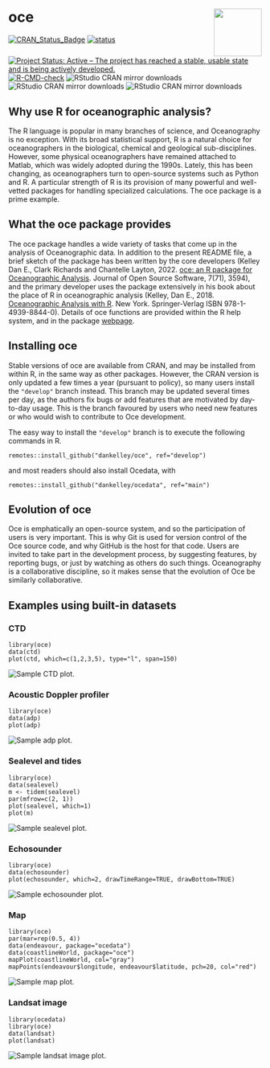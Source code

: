 # oce <img src="https://raw.githubusercontent.com/dankelley/oce/develop/oce-logo-3.png" align="right" height="95" />

<!-- badges: start -->

[![CRAN\_Status\_Badge](https://www.r-pkg.org/badges/version/oce)](https://cran.r-project.org/package=oce)
[![status](https://joss.theoj.org/papers/10.21105/joss.03594/status.svg)](https://joss.theoj.org/papers/10.21105/joss.03594)
[![Project Status: Active – The project has reached a stable, usable state and is being actively developed.](http://www.repostatus.org/badges/latest/active.svg)](https://www.repostatus.org/)
[![R-CMD-check](https://github.com/dankelley/oce/actions/workflows/R-CMD-check.yaml/badge.svg)](https://github.com/dankelley/oce/actions/workflows/R-CMD-check.yaml)
![RStudio CRAN mirror downloads](https://cranlogs.r-pkg.org/badges/last-month/oce)
![RStudio CRAN mirror downloads](https://cranlogs.r-pkg.org/badges/last-week/oce)
![RStudio CRAN mirror downloads](https://cranlogs.r-pkg.org/badges/last-day/oce)
<!-- badges: end -->

## Why use R for oceanographic analysis?

The R language is popular in many branches of science, and Oceanography is no
exception. With its broad statistical support, R is a natural choice for
oceanographers in the biological, chemical and geological sub-disciplines.
However, some physical oceanographers have remained attached to Matlab, which
was widely adopted during the 1990s. Lately, this has been changing, as
oceanographers turn to open-source systems such as Python and R. A particular
strength of R is its provision of many powerful and well-vetted packages for
handling specialized calculations. The oce package is a prime example.

## What the oce package provides

The oce package handles a wide variety of tasks that come up in the analysis of
Oceanographic data. In addition to the present README file, a brief sketch of
the package has been written by the core developers (Kelley Dan E., Clark
Richards and Chantelle Layton, 2022. [oce: an R package for Oceanographic
Analysis](https://doi.org/10.21105/joss.03594). Journal of Open Source
Software, 7(71), 3594), and the primary developer uses the package extensively
in his book about the place of R in oceanographic analysis
(Kelley, Dan E., 2018.
[Oceanographic Analysis with R](https://link.springer.com/book/10.1007/978-1-4939-8844-0).
New York. Springer-Verlag ISBN 978-1-4939-8844-0).  Details of oce functions
are provided within the R help system, and in the package
[webpage](https://dankelley.github.io/oce/).

## Installing oce

Stable versions of oce are available from CRAN, and may be installed
from within R, in the same way as other packages. However, the CRAN
version is only updated a few times a year (pursuant to policy), so many
users install the `"develop"` branch instead. This branch may be updated
several times per day, as the authors fix bugs or add features that are
motivated by day-to-day usage. This is the branch favoured by users who
need new features or who would wish to contribute to Oce development.

The easy way to install the `"develop"` branch is to execute the
following commands in R.

    remotes::install_github("dankelley/oce", ref="develop")

and most readers should also install Ocedata, with

    remotes::install_github("dankelley/ocedata", ref="main")

## Evolution of oce

Oce is emphatically an open-source system, and so the participation of
users is very important. This is why Git is used for version control of
the Oce source code, and why GitHub is the host for that code. Users are
invited to take part in the development process, by suggesting features,
by reporting bugs, or just by watching as others do such things.
Oceanography is a collaborative discipline, so it makes sense that the
evolution of Oce be similarly collaborative.

## Examples using built-in datasets

### CTD

    library(oce)
    data(ctd)
    plot(ctd, which=c(1,2,3,5), type="l", span=150)

![Sample CTD plot.](https://raw.githubusercontent.com/dankelley/oce/develop/oce-demo-1.png)


### Acoustic Doppler profiler

    library(oce)
    data(adp)
    plot(adp)

![Sample adp plot.](https://raw.githubusercontent.com/dankelley/oce/develop/oce-demo-2.png)

### Sealevel and tides

    library(oce)
    data(sealevel)
    m <- tidem(sealevel)
    par(mfrow=c(2, 1))
    plot(sealevel, which=1)
    plot(m)

![Sample sealevel plot.](https://raw.githubusercontent.com/dankelley/oce/develop/oce-demo-3.png)

### Echosounder

    library(oce)
    data(echosounder)
    plot(echosounder, which=2, drawTimeRange=TRUE, drawBottom=TRUE)

![Sample echosounder plot.](https://raw.githubusercontent.com/dankelley/oce/develop/oce-demo-4.png)

### Map

    library(oce)
    par(mar=rep(0.5, 4))
    data(endeavour, package="ocedata")
    data(coastlineWorld, package="oce")
    mapPlot(coastlineWorld, col="gray")
    mapPoints(endeavour$longitude, endeavour$latitude, pch=20, col="red")

![Sample map plot.](https://raw.githubusercontent.com/dankelley/oce/develop/oce-demo-5.png)

### Landsat image

    library(ocedata)
    library(oce)
    data(landsat)
    plot(landsat)

![Sample landsat image plot.](https://raw.githubusercontent.com/dankelley/oce/develop/oce-demo-6.png)


